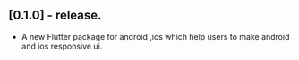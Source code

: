 ## [0.1.0] - release.

* A new Flutter package for android ,ios which help users to make android and ios responsive ui.


